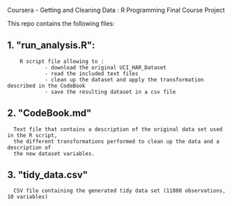 Coursera - Getting and Cleaning Data : R Programming Final Course Project

This repo contains the following files:

## 1. "run_analysis.R":
        R script file allowing to :
                - download the original UCI_HAR_Dataset
                - read the included text files
                - clean up the dataset and apply the transformation described in the CodeBook
                - save the resulting dataset in a csv file

## 2. "CodeBook.md"
      Text file that contains a description of the original data set used in the R script,
      the different transformations performed to clean up the data and a description of
      the new dataset variables.

## 3. "tidy_data.csv"
      CSV file containing the generated tidy data set (11880 observations, 10 variables)
